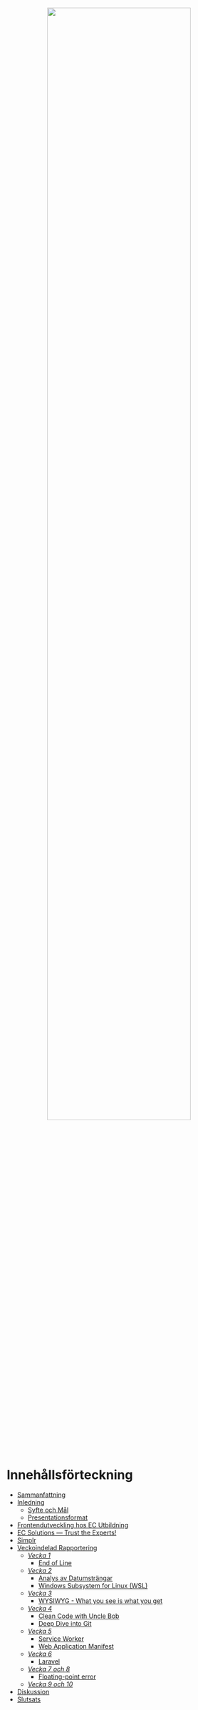<br/>
<br/>
<br/>
<br/>
<br/>
<br/>

<p align="center">
  <a href="https://ecsolutions.se/om-oss/">
    <img src="./resources/logo_horizontal_blue.png" width="80%">
  </a>
</p>

<br/>
<br/>
<br/>
<br/>
<br/>
<br/>

# Innehållsförteckning <!-- omit in toc -->

+ [Sammanfattning](#sammanfattning)
+ [Inledning](#inledning)
  + [Syfte och Mål](#syfte-och-mål)
  + [Presentationsformat](#presentationsformat)
+ [Frontendutveckling hos EC Utbildning](#frontendutveckling-hos-ec-utbildning)
+ [EC Solutions &mdash; Trust the Experts!](#ec-solutions--trust-the-experts)
+ [Simplr](#simplr)
+ [Veckoindelad Rapportering](#veckoindelad-rapportering)
  + [_Vecka 1_](#vecka-1)
    + [End of Line](#end-of-line)
  + [_Vecka 2_](#vecka-2)
    + [Analys av Datumsträngar](#analys-av-datumsträngar)
    + [Windows Subsystem for Linux (WSL)](#windows-subsystem-for-linux-wsl)
  + [_Vecka 3_](#vecka-3)
    + [WYSIWYG - What you see is what you get](#wysiwyg---what-you-see-is-what-you-get)
  + [_Vecka 4_](#vecka-4)
    + [Clean Code with Uncle Bob](#clean-code-with-uncle-bob)
    + [Deep Dive into Git](#deep-dive-into-git)
  + [_Vecka 5_](#vecka-5)
    + [Service Worker](#service-worker)
    + [Web Application Manifest](#web-application-manifest)
  + [_Vecka 6_](#vecka-6)
    + [Laravel](#laravel)
  + [_Vecka 7 och 8_](#vecka-7-och-8)
    + [Floating-point error](#floating-point-error)
  + [_Vecka 9 och 10_](#vecka-9-och-10)
+ [Diskussion](#diskussion)
+ [Slutsats](#slutsats)

<br>
<br>

# Sammanfattning
<br>

- Kommunkation, intern och extern
- Manuell testning av kod
- Lärande tar aldrig slut

<br>
<br>

# Inledning
<br>

## Syfte och Mål 
<br>

Som en del av programmet Frontendutveckling ingår två LIA-perioder (Lärande i Arbete) som innebär praktiktjänstgöring ute hos företag, med syfte att samla arbetslivserfarenhet innan examination. Både för att få insikt i vad yrkesrollen faktiskt innebär efter skolbänken och att få använda de kunskaper som förvärvats genom utbildningen. Mina mål är att fördjupa mig ytterligare i hela webbutvecklingsprocessen generellt och React-biblioteket specifikt.

<br>

## Presentationsformat
<br>

Min rapportering av tiden hos EC Solutions är presenterat veckovis. Varje rapport består av en omfattande summering av veckan som varit. I slutet av varje veckorapport inkluderas under egna rubriker kortare analyser, reflektioner, eller presentationer relevanta till veckan som gått.

Rapporten är skriven i språket [Markdown](https://www.markdownguide.org/getting-started/) som är ett formateringsspråk för textdokument. Till skillnad från textredigeringsprogram som Microsoft Word och Apache Open Office där du ändrar inställningar för formatering genom att klicka på knappar, välja från en rullgardinslista eller kryssa i en checklista, så [används speciella tecken för att definiera formatering](https://www.markdownguide.org/basic-syntax/). Detta är en industristandard för att skriva både dokumentation och rapporter inom, men inte begränsat till, systemutveckling. Formateringen är även populär bland bloggare och författare [eftersom det är plattformsagnostiskt](https://www.markdownguide.org/getting-started/#why-use-markdown), eftersom det i grunden bara är vanlig text.

Två stora fördelar som ofta nämns är just att det går att öppna och redigera Markdown-filer i vilket textredigeringsprogram som helst, eftersom det bara är ren text, till skillnad från exempelvis filer skapade med Microsoft Word (.docx) eller Apache OpenOffice (.odt). Markdown stöds även helt eller delvis i webbapplikationer som exempelvis [Slack](https://www.markdownguide.org/tools/slack/) och [stackoverflow](https://stackoverflow.com/).

<br>
<br>

# Frontendutveckling hos EC Utbildning
<br>

[Kreativitet, glädje och resultat](https://www.ecutbildning.se/om-ec/). Med dessa värdeord som grund strävar EC Utbildning att på bästa sätt förbereda intagna studenter för sina framtida yrkesroller. Genom kontinuerlig utvärdering och revidering av kursplaner och en nära relation till näringslivet kan bolaget försäkra sig om att elever får de kunskaper som efterfrågas i dagsläget. Ett smart drag som oftast leder till snabb anställning efter examen.
  
<!-- @todo beskriv programinnehåll- -->

När jag lämnade in en sen anmälan under sommaren 2019 förstod jag inte hur lite jag visste om frontendutveckling, eller hur mycket jag skulle komma att få lära mig under det kommande året. Men vad jag visste efter att jag fick mitt positiva antagningsbesked var att jag verkligen ville dedikera min studietid åt att bli duktig på det. Vad som höll min motivation uppe var att jag konstant utmanades av ett högt men ändå hanterbart tempo, ett relevant kursmaterial och våra föreläsare, både kunniga och roliga.

**Efter LIA-perioden var över stod mitt mål oförändrat. Jag ville fortfarande bli så duktig jag möjligtvis kunde bli. Den stora skillnaden var att jag hade en klar bild över både hur lite jag visste, och hur mycket jag faktiskt hade lärt mig.**

<!-- @TODO nyfikenhet -> intresse -->
<!-- @TODO webbutveckling -> systemutveckling -->

<br>
<br>

# EC Solutions &mdash; Trust the Experts!
<br>

Företaget med kontor i Helsingborg, på första parkett mot Tropical Beach och således havet, tillsammans med människor som utstrålar kompetens och välvilja får en att känna sig varmt välkommen här. Även de dagar då diset ligger tjockt över Öresund och duggregnet piskar ansiktet värms man snabbt av en kopp nybryggt kaffe och en härlig atmosfär. En atmosfär präglad av känslan av att något är på gång, något skapas. Där finns en tydlig yrkesstolthet och passion för kunskapsutbyte.

<br>

> Vi stöder utvecklande företag med experttjänster inom mjuk- och hårdvaruutveckling, projektledning samt åtagande och leverans av helhetsuppdrag. Det självklara valet när ni står inför utmaningar och behöver teknikförstärkning!

<br>

Citatet ovan återfinns på [EC Solutions hemsida](http://www.ecsolutions.se/). Bolaget, som främst bedriver konsultverksamhet och rekrytering, har också ett arbetslag som arbetar inhouse på kontoret i Helsingborg vilket jag har varit en del av under LIA-perioden.

Inhouseavdelningen är mångsysslare som håller på med allt inom webbutveckling, maskininlärning och hårdvaruutveckling samt 3D-utskrift. Det sistnämnda har använts för att exempelvis [donera skyddsskärmar](https://www.linkedin.com/feed/update/urn:li:activity:6654020438877847552/) åt sjukvården.

<br>
<br>

# Simplr
<br>

Företagets affärsidé är att bistå och sköta bland annat ***frisersalonger*** där stolar kan bokas av frisörer för att utföra sitt arbete. Detta ger en stor frihet för frisörer som slipper allt ansvar och administration som rör lokaler, betalning och marknadsföring bland annat, i utbyte mot en avgift för varje utförd klippning.

Projektet jag har varit delaktig i under hela perioden är en progressiv webbapplikation åt det nystartade företaget [Simplr, ett systerbolag till Gents](https://simplr.se/about). Vi arbetade tillsammans med Gents utvecklingslag inför lanseringen av applikationens betaversion och de ansvarar för produktionssättningen av de fixar och funktioner vi implementerar. ***Projektet*** och majoriteten av kodbasen på plats när jag kom in i projektet togs över efter en polsk firma som inte hade kunnat leverera i tid. Dessvärre var produkten inte bara långt ifrån färdig, utan det som producerats var undermåligt.

Där rådde ingen officiellt etablerad arbetsprocess, utan det som gällde var att på snabbast sätt få ut en MVP-version (_Minimum viable product_) av produkten.

<br>
<br>

# Veckoindelad Rapportering
<br>

## _Vecka 1_
<br>

Veckan innan jag började hade jag fått en generell beskrivning av projektet jag initialt kom att arbeta med: 

> _"... onödigt komplexa abstraktionslager, fylld av buggar och går ut i produktion nästa måndag."_

<br>

_"Kul,"_ tänkte jag direkt.

Måndagen började med att jag, guidad av min handledare, skulle sätta upp utvecklingsmiljön på min dator så att jag kunde tilldelas *tasks* från kanban-brädan på Trello. Eftersom att jag var den enda i arbetslaget som använde operativsystemet Windows fanns där en hel del saker som inte fungerade med konfigurationen av utvecklingsmiljön. Tillsammans med en senior kollega betades fel efter fel av fram tills att vi fått igång både backend och klient. Som bonus kunde vi dessutom dela med till produktägaren och projektledaren vad för slags ändringar av konfigurationen som krävdes. Skulle där i framtiden komma in fler utvecklare med Windows skulle de i så fall inte stöta på samma problem.

Resten av dagen spenderade jag med att sätta mig in i projektets arkitektur eftersom kodens abstraktionsgrad var väldigt hög, vilket var en av orsakerna till dess komplexitet. Exempelvis var komponenternas namngivelser otydliga samtidigt som koden var extremt uppdelad utan att vara generaliserad. Så för att göra något väldigt enkelt var man tvungen att ändra lite kod i väldigt många filer.

På tisdagen började jag ta på mig uppgifter från kanban-brädet, och därefter rullade veckan på rätt så bra för min del och bestod mestadels av att skriva enkla algoritmer, fixa buggar och att förbättra användareupplevelsen med hjälp av att implementera ny gränssnittsdesign.

_Frihet under ansvar_; ett talesätt jag kom att tänka på medan första veckan led mot sitt slut. Ett talesätt som kom att prägla resten av LIA-perioden.

Efter en slitsam vecka med långa dagar så var produkten på fredagen stabil nog att en demo kunde visas upp för slutkunder på måndagen.

<br>

### End of Line

Med _end of line_ syftar man som namnet tyder på en radändelse. Det är viktigt att känna till detta eftersom radändelser fungerar olika på olika system, och kan skapa stora och svårfunna problem exempelvis när ett operativsystem med UNIX-kärna ska köra en shell-fil skriven i ett operativsystem med DOS-kärna.

<br> 
<br>

## _Vecka 2_
<br>

Den andra veckan började som den första slutade. Jag fortsatte med att hjälpa till och avverka uppgifter som låg i prio-listan på Trello, samtidigt som jag vidareutvecklade föregående funktionalitet jag lagt till så fort feedback kom tillbaka på dem. Något som jag tyckte var mycket nyttigt och ofta snabbt kunde lösa.

Mot veckans slut hade jag tröttnat rejält på att min dator var så oerhört långsam. Under hela tiden fram tills nu så låg datorns minneskonsumption på 95~99% medan jag arbetade på projektet, och listade då ut att det var Docker-Engine som var boven i dramat. Jag lade temporärt arbetet åt sidan för att kunna felsöka problemet, så att jag senare kan arbeta mer effektivt. Windows Subsystem for Linux studerades noggrant, systemet som möjliggör så att Docker kan köras på Windows, och kom fram till att lösningen på problemet var tvådelat: installera Ubuntu som är ett operativsystem för Linux och strypa de resurser som Docker har tillgång till.

Genom Ubuntu ökades effektiviteten på Docker-Engine vilket gjorde att jag kunde begränsa minnet och antalet processorkärnor som motorn kunde använda sig av _**utan**_ att tappa prestanda på utvecklingsservern, och efter det var min effektivitet inte begränsad av datorns kapacitet längre. Vilket kommer spara mig många timmar och frustration under resten av LIA-perioden.  

<br>

### Analys av Datumsträngar
`Date.parse()`-metoden som körs när ***du kallar på deklarerar*** ett ny instans av `Date`-klassen med ett strängargument, har [ett väldigt inkonsekvent beteende](https://developer.mozilla.org/en-US/docs/Web/JavaScript/Reference/Global_Objects/Date/parse) och fungerar exempelvis annorlunda i Safari jämfört med andra webbläsare. Därför bör alltid `Date`-konstruktorn kallas med nummer-argument för att vara säker på samma resultat oberoende av webbläsare. Fördelen med att göra detta är att webbläsarspecifik felhantering kan utelämnas.

<br>

_Exempel på användning_

```javascript
new Date("1988-12-20") // Osäker instatiering
new Date(1988, 12, 20) // Säker instatiering
```
 
<br>

### Windows Subsystem for Linux (WSL)
WSL är ett kompabilitetslager för att kunna exekvera binära Linux-program. Byggt på Hyper-V som är skapat av Microsoft för att kunna skapa virtuella miljöer. Något som bör göras för varje projekt med mer än en tänkt utvecklare. För att konfigurera sin dators resurser som WSL får lov att tillgå så skapar man en `.wslconfig` i sin användarmapp. Begränsas inte dessa resurser kommer den virtuella miljön helt enkelt ta så mycket som finns tillgängligt och reservera detta om det skulle behövas. Något som absolut är fördelaktigt för en server, men inte för en lokal miljö på samma moderkort som utvecklingsarbete sker.

<br>

_Exempel på en enkel .wslconfig-fil_

```
[wsl<versionsnummer>]
memory=<nummer>GB
processors=<nummer>
swap=<nummer>GB
```

<br>
<br>

## _Vecka 3_
<br>

Väl tillbaka på kontoret efter helgen tar en senior kollega upp vissa problem med den nuvarande arbetsprocessen som till stora delar rör sig om Git, men också implementering av saker som översättningar och dynamiskt skapade sidor. Vi bestämmer oss för att ta upp en del åsikter med kunden, för att se hur de prioriterar. Senare i veckan bestäms ett nytt flöde för Git som vi internt inte håller med om är nödvändigt och anser bara bidrar till en mer svårhanterligt flöde, men som vi rättar oss efter. Personligen hade jag ingen åsikt på grund av min bristande erfarenhet gällande Git och de olika arbetsmetodiker kopplade till det, men glädes ändå för den nyligen fastställda processen eftersom det innebar att jag skulle få möjlighet att lära mig ännu mer om Git.

Det nya arbetsflödet innebar att varje utvecklingslag som kommer att jobba mot samma projekt klonar koden som ligger i produktionsstadiets huvudgren till en egen kodförvaring, hädanefter _repo_ (förkortat från _repository_ som betyder _förvaring_). Efter det klonar var utvecklare själv ned lokalt huvudgrenen för sitt lags repo, och grenar utifrån den när en ny uppgift ska tas an och namnger grenen med typ av uppgift och namnges koncist. Arbetar man exempelvis med att fixa en bug som ska lösa ett problem som uppstår i en betalningsfunktion så kan den heta `fix/payment-handler`. Namnet på grenen är bara viktigt tills det att den förenas med huvudgrenen; när uppgiften anses vara slutförd tas den bort efter förening.

<br>
<br>

```shell
git checkout -b <namn>

// Utför uppgift

git add <sökväg>
git commit -m "<beskrivning>"

// Ifall pre-commit hooken hittar problem så ska de lösas här och följs sen av de kommenterade kommandona nedan
// git add <sökväg>
// git commit --amend --no-edit

git fetch upstream --all
git rebase upstream/master

// Lös eventuella krockar med kod i produktionsbasen
// git add <sökväg>
// git rebase --continue

git push origin <namn>

// Skapa en föreningsbegäran och delge projektansvarig

git checkout <huvudgren>
```
_Exempel på det nya flödets livscykel för en uppgift och utgår från ens lokala huvudgren_

<br>
<br>

Flödet motiverades i slutändan av viljan att ha en helt linjär historik över commits i produktionsträdet, något som används flitigt inom _Open Source_-communityn. Ytterligare ett skäl till att jag blev exalterad över att just denna metodiken valdes då jag under ett tag nu varit intresserad av att bidra till diverse projekt.

<br>

### WYSIWYG - What you see is what you get

En fras som kanske inte alltid kopplas samman med systemutveckling. I detta fall handlar det om ett textredigeringsverktyg i ett innehållshanteringssystem (_CMS: Content Management System_), som låter en användare redigera text likt Microsoft Word, Apache OpenOffice eller Libre Office. All formatering, som typsnitt, teckenstorlek och stil, konverteras direkt till HTML och CSS och lagras i en databas för att sedan hämtas som innehåll till en av sidorna i en webbapplikation till exempel.

<br>
<br>

## _Vecka 4_ 
<br>

Under denna veckan var jag rätt så sjuk tre av dagarna, men eftersom alla jobbar hemifrån gick det ändå bra och jag fick gjort mycket under omständigheterna. Tech Lead sade åt mig att vila om det började kännas för tungt, vilket det ibland gjorde med en rejäl snuva och tung huvudvärk. Dessa stunder lyssnade jag på podcasts eller såg på föreläsningar som hade med programmering att göra, varav två som jag starkt rekommenderat till resten av mina kurskamrater.

Jag spenderade även mycket tid med att övergå till en ny utvecklingsmiljö (_IDE: Integrated Development Environment_), [PhpStorm](https://www.jetbrains.com/phpstorm/), som _out-of-the-box_ är mer lämpat för programmering i språket _PHP_ jämfört med Visual Studio Code vilket jag är van vid. PHP var en sak jag uttryckt intresse av att få sätta mig in i när det ansågs finnas tid till det. Detta  eftersom ett populärt backendramverk som ofta används är skrivet i just detta språk. 

Att byta till en annan miljö var något utmanande eftersom att jag initialt var mycket långsammare och allt var nytt, exempelvis snabbkommandon, gränssnitt och i detta fall även det faktum att jag skulle bli bekväm i en helt ny syntax. I efterhand vet jag inte om bytet var nödvändigt eftersom all funktionalitet finns i Visual Studio Code så länge det konfigurerats korrekt. Samtidigt anser jag det vara nyttigt med mer erfarenhet av olika plattformar och det kändes således ändå vettigt att konformera sig till PhpStorm när det är en gedigen IDE som dessutom kostar rätt mycket.

<br>

### Clean Code with Uncle Bob

Robert C. Martin, ofta känd som _Uncle Bob_, är en väldigt känd mjukvaruutvecklare och författare. Som en av agil projektmetodiks högst ljudande språkrör, föreläser han i dag om ett gemensamt åtagande gällande  etablering en principiell standard för både etik och moral; något han menar bör anammas av alla som kallar sig för professionell utvecklare. I flera av sina böcker och [denna samling av föreläsningar](https://www.youtube.com/watch?v=7EmboKQH8lM&t) förklarar han att eftersom denna yrkesroll fortfarande är relativt ung, har vi i detta ämbete inte än blivit direkt relegerade av lagar, vare sig internationella eller nationella. Men att detta kommer ske inom en snar framtid, och det är då bättre om vi själva kommit till ett konsensus gällande den regeluppsättning vi vill förhålla oss till. För att uppnå detta så definierar han alltså flera olika principer som en utvecklare bör förhålla sig till, och kallar denna sammanställning för _ren kod_.

<br>

### Deep Dive into Git

NDC Conferences är en organisation som fokuserar på att erbjuda föreläsningar med högkvalitativt innehåll relaterat för utvecklare inom alla olika system. Just i Oslo, 2017, höll Edward Thompson [en omtalad sådan](https://www.youtube.com/watch?v=fBP18-taaNw) som ofta rekommenderas för att som ny till Git och versionshanteringssystem få en djupare inblick i vad som faktiskt händer när man skriver Git-kommandon.

<br>
<br>

## _Vecka 5_
<br>

Under helgen uppdagades ett stort problem som visade att en del av ändringarna som produktionssatts inte hade nått våra slutanvändare. Till skillnad från andra veckor som varit helt fria från formella möten, satte vi oss ned tillsammans i ett försök att specifiera problemet. Applikationen både såg ut och fungerade som väntat när vi granskade projektet. Inte bara lokalt utan även i produktion. Senare under dagen visade det sig att endast en del kunder var påverkade, och vi kunde snabbt deducera att det antagligen rörde sig om cachning. Eftersom det är en PWA vi arbetar med så [cachas sidostruktur, stilark och svarsdata](https://developer.mozilla.org/en-US/docs/Web/API/Cache) från HTTP-anrop av en [servicearbetare](https://developer.mozilla.org/en-US/docs/Web/API/ServiceWorker). En snabb granskning av servicearbetarens konfiguration gav oss svaret; cachningens livstid var satt till en alldeles för lång period. Justeringar gjordes och drabbade kunder uppmanades att installera om applikationen ifall den fortfarande inte fungerade.

Vad som annars låg framför mig denna veckan var ett omarbete av applikationens sökvägar och vyer. Fram tills denna tidpunkt har mycket data skickats mellan sidor via `<Link>`-komponententer som ett tillståndsattribut på `to`-objektet. Detta medför endast krav på extra felhantering och omöjliggör direktlänkar till vyer som beror på sådan data utan att blanda in `localStorage`-API:et. Omarbetet som var rätt så omfattande innebar alltså att datan skulle deriveras utifrån webbadressen.

Genom att introducera parametrar såsom identifikationsnummer och söksträngar med väsentliga nyckelvärden i webbadresser kan dessa sen användas för att hämta korrekt data från vår backends REST-server; en vanlig metod för att rendera sidor inte minst i React-biblioteket, som valts bort av utvecklarna som inlett projektet.

<br>

### Service Worker

En simpel förklaring om hur tekniken fungerar är att den agerar som en mellanhand mellan webbapplikationer och nätverk (oftast internet). Genom att fånga all utgående och inkommande kommunikation och spara denna i närminnet kan det blixtsnabbt hämtas vid ett senare tillfälle. På så sätt möjliggörs offline-läge för appen, så att även om datan inte är helt uppdaterad och du inte kan ladda ned ny data så kan fortfarande alla besökta sidor återskapas från cache-minnet.

Ett bra sätt att förstå tekniken på är att läsa [denna introduktion till konceptet](https://developers.google.com/web/fundamentals/primers/service-workers) och sedan fortsätta med [dokumentationen på MDN](https://developer.mozilla.org/en-US/docs/Web/API/Service_Worker_API) som har flera bra exempel.

<br>

### Web Application Manifest

För att en PWA ska vara installerbar krävs en fil som i breda drag beskriver applikationen. Där finns olika filformat denna konfiguration kan skrivas i, där det är vanligast att i ett projekts rotmapp skapa en `manifest.json`-fil. Anmärkningsvärt så skriver W3C att [den officiella filändelsen är `.webmanifest`](https://www.w3.org/TR/appmanifest/#using-a-link-element-to-link-to-a-manifest), vilket är betydligt ovanligare. [En intressant diskussionstråd på GitHub](https://github.com/w3c/manifest/issues/689#issuecomment-396822052) tar upp vissa punkter kring skillnaderna mellan de två.

<br>
<br>

## _Vecka 6_
<br>

Hittills hade mitt deltagande i projektet helt och hållet varit inriktat mot frontend. Men på eget bevåg hade jag även orienterat mig runt en hel del i backend, närmre bestämt själva REST API:et. Vid detta laget kunde jag det så pass bra att jag vågade be om att få prova göra uppgifter relaterade till den delen av projektet. Något de valde att blidka mig angående.

Så jag skred till arbete, vilket innebar ändringar av kunds fakturor. Både layout och presenterad data skulle justeras enligt de nya önskemålen. Ett arbete som omfattade Blade-mallar för layout och controllers, services och resources för logik och modellering. Enligt mig, så pendlar man väldigt ofta mellan två olika känslor under tiden man programmerar. Ena stunden kan det kännas bekvämt och tryggt för att allt känns igen, andra stunden har något gått fel och känslan har hastigt bytts mot förvirran. Denna förvirran blir lätt mycket större framför en ovan syntax, såsom PHP, språket vår backend är skrivet i, var för mig.

Efter en del orientering hade jag funnit var och vad jag behövde för att genomföra de justeringar som efterfrågades. 

<br>

### Laravel

Ramverket består av många delar som tillsammans bildar en komplett verktygslåda för att bygga webbapplikationer. I stark kontrast mot exempelvis [Express](http://expressjs.com/), så kräver Laravel att man tar efter de principer och den metodik som främjas. Går man ifrån det utstakade arbetssättet så blir det väldigt rörigt, något jag fick uppleva i detta projektet. Däremot har jag också fått ta del av hur modulärt och underhållbart det kan vara.

<br>
<br>

## _Vecka 7 och 8_
<br>

Efter mycket bollande mellan kunden, UX/UI-designer, och vår egen Tech Lead, kom ett slutgiltig prototyp av appens nya kartvy. Precis som allt annat i kodbasen var även denna vy med sammanhörande komponenter skrivna på ett omodernt, otydligt och ineffektivt sätt. Exempelvis gjordes det onödigt många anrop vid instantiering eftersom att vyn renderades utan att vänta in populering av grundläggande data, och presentationen av tillgängliga bokningstider var inte byggt på ett sätt som gjorde användningen intuitivt. Där fanns alltså skäl till att göra om allt, och med tanke på renoveringens omfattning så kunde vi nu börja avvika från den arkitektur som präglade projektet.

<br>
<br>

<p align="center">
  <img src="./resources/map-view-prototypes.png" width="80%"><br/>
  <em style="font-size:12px">Prototyper för kartvyns olika tillstånd.</em>
<p>

<br>

Även om en ny vy behövdes, både av skäl relaterade till användarvänlighet och kod, och vår Tech Lead haft en aktiv roll i att ta fram det nya gränssnittet, så var vi inte helt nöjda med prototyperna. Mer specifikt själva rullistan där tillgängliga stolstider visas, och hur den navigeras. Ett exempel är pilen mellan listan och knappen. Vid klick så bläddrar listan till att visa nästa tre tider, och när där inte finns fler att visa så roteras pilen till att peka uppåt. Trycks pilen på igen så bläddras listan som förväntat upp, men pilen roteras då tillbaka till att peka nedåt igen. Så när botten väl är nådd kommer användaren bara att pendla mellan de sex sista tiderna varje gång pilen trycks på. Som tur är går listan också att bläddre i genom vanliga svepgester, upp och ned. En annan lösning som kanske hade varit att föredra är att ha två pilar. En för att bläddra upp och en för ned. Alternativt borde pilen skippats helt och hållet.

<br>

I övrigt så bestod arbetet av att bygga en egen kartkomponent runt [Google Maps API:et](https://developers.google.com/maps/documentation/javascript/reference) och [`react-google-maps`-biblioteket](https://www.npmjs.com/package/react-google-maps). Eftersom en väldigt stor del av logiken handlar om att läsa, spara och räkna med koordinater, så fick jag se till att [hitta bra resurser för att kunna göra det](https://www.movable-type.co.uk/scripts/latlong.html). Speciellt den formel som kallas *haversine formula* användes flitigt för att beräkna distansen mellan två positioner på en sfär.

<br>

Även webbläsarens egna [Geolocation API](https://developer.mozilla.org/en-US/docs/Web/API/Geolocation_API) användes för att erskaffa och lyssna på ändringar hos användarens position. Ett problem jag stötte på med Geolocation API:et är att datan endast kan skickas över ett säkert transportslager, [*TLS*](https://sv.wikipedia.org/wiki/Transport_Layer_Security). Hade det inte varit för att vi i lokal utvecklingsmiljö använde oss utav domännamn i stället för `localhost`, hade jag antagligen inte gjort denna anmärkning. För att kringgå problemet var det helt enkelt bara att göra små ändringar i konfigurationsfilerna och sen använda `http://127.0.0.1`, [som erkänns som säkert](https://developer.mozilla.org/en-US/docs/Web/Security/Secure_Contexts#Browser_compatibility).

<br>

### Floating-point error
Då det som tidigare nämnts räknas mycket med koordinater när det gäller kartor, och dessa är `floats`, alltså flyttal, finns där då ett fenomen man bör vara medveten om som kan ställa till problem. Vilket det också gjorde i vårt fall. På grund av att dessa tal bearbetas av flera olika språk, i vårat fall JavaScript, PHP och SQL, och att dessa inte hanterar flyttal på exakt samma sätt så kan det bli problem där ett flyttal inte är ekvivalent efter det lagrats och sedan hämtats igen ifrån databasen. I vårt fall innebar det att datan för frisersalongerna inte skickades med i svaret. Lösningen på [detta komplexa problem](https://docs.oracle.com/cd/E19957-01/806-3568/ncg_goldberg.html) var, som lösningar ofta är när grunden till problemet väl förståtts, återigen rätt så enkelt. Allt som krävdes var att begränsa antalet decimaler vi använde oss utav. Ett beslut som enkelt kunde tas eftersom vår applikation inte krävde en så stor precision.

<br>
<br>

<p align="center">
  <img src="https://imgs.xkcd.com/comics/coordinate_precision.png" width="60%" />
  <br>
  <em style="font-size:12px">Relevant xkcd.</em>
</p>

<br>
<br>

## _Vecka 9 och 10_
<br>

Näst sista veckan som rapporteras inledde med mindre korrigeringar för kartvyn. En dålig vana under projektets gång är lansering av uppdateringar på fredagseftermiddagar. Utan testning i någon *staging*-miljö. Något som bjuder in till oförutsägbara beteenden och buggar.

Utöver det ägnades den sista tiden till största del åt ytterligare en stor uppgift. En total omarbetning av sök- och filtreringssidan för tillgängliga klipptider. Precis som i föregående uppgift med kartvyn så fanns där mockups för UI, och planen var att skriva om till funktionskomponenter och att använda *hooks*. Även här vävde jag in URL-driven rendering så att det går att länka till specifika sökningar. Dock så var beteenden och funktionalitet inte tydligt definierada, och jag fick därför vid ett flertel tillfällen efterfråga dessa. Ett par gånger ändrades även rätt så grundläggande krav vilket resulterade i en del omskrivningar av logik.

<br>
<br>

<p align="center">
  <img src="./resources/filter-view-prototypes.png" />
  <br>
  <em style="font-size:12px">Prototyper för sök- och filtreringsvyn.</em>
</p>

<br>
<br>

Det bestämdes även att vi skulle gå över till att använda [Material UI](https://material-ui-pickers.dev/getting-started/installation):s moduler för val av tid och datum. Att införa Material UI är ett val som tog vår total av olika kalenderbibliotek till tre stycken, i en redan väldigt spretig `package.json`-fil. Just nu finns där inga uttalade planer för att banta bort de tidigare implementationerna, men det är något jag antar kommer att göras i framtiden.

Uppgiften innebar väldigt mycket logik. Allt från sortering och filtrering, till datastrukturering och optimering. För all denna logik krävs mycket kod. Så för att smalna av komponenterna som hanterar renderingen så mycket som möjligt, skapade jag flera skräddarsydda hooks för att separera de två åt. En är jag särskilt stolt över och kommer bära den med mig till framtida projekt, med mindre justeringar. Det är en enkel men användbar hook som hämtar och alternativt lyssnar på positionsändringar hos användarens enhet. Den returnerar sedan antingen ett objekt med koordinater eller `undefined` om de inte skulle gå att hämta, eller om användaren nekar åtkomst till funktionen.

<br>
<br>

```typescript
import { useEffect, useState } from 'react';
import { useDispatch, useSelector } from 'react-redux';
import { RootState } from '../../modules/state';
import { GeolocationActions } from '../../modules/Geolocation/actions';

interface UseGeolocationOptions {
    watchPosition: boolean;
    positionOptions: PositionOptions;
}

const defaultOptions: UseGeolocationOptions = {
    watchPosition: false,
    positionOptions: {
        timeout: 5000,
        enableHighAccuracy: true,
    },
};

export const useGeolocation = ({
    watchPosition,
    positionOptions,
} = defaultOptions) => {
    const [watcherId, setWatcherId] = useState<number>();
    const dispatch = useDispatch();
    const userPosition = useSelector(
        (state: RootState) => state.userPosition.coords,
    );

    function saveUserPosition(coords: Coordinates) {
        dispatch(
            GeolocationActions.getUserPositionSuccess({
                coords: {
                    lat: coords.latitude,
                    lng: coords.longitude,
                },
            }),
        );
    }

    function onGetCurrentSuccess({ coords }: Position) {
        saveUserPosition(coords);

        if (watchPosition) {
            const watcherId = navigator.geolocation.watchPosition(
                ({ coords }: Position) => {
                    saveUserPosition(coords);
                },
            );

            setWatcherId(watcherId);
        }
    }

    function onError() {}

    useEffect(() => {
        if (navigator.geolocation) {
            navigator.geolocation.getCurrentPosition(
                onGetCurrentSuccess,
                onError,
                positionOptions,
            );
        }

        return () => {
            if (watcherId) navigator.geolocation.clearWatch(watcherId);
        };
    }, []);

    return userPosition;
};

```

<br>
<br>

När den nya vyn var färdig att testas av kund så var vi tydliga från vårt håll med att den inte skulle produktionssättas direkt, utan testas av flera personer för att se så användandet är exakt som önskat. Speciellt med tanke på hur otydlig kommunikationen har varit kring just det. Medan feedback inväntades så arbetade jag vidare med optimering, tydlig namngivning och att dela upp kod på ett logiskt sätt.

<br>
<br>

# Diskussion
<br>

<br>

# Slutsats